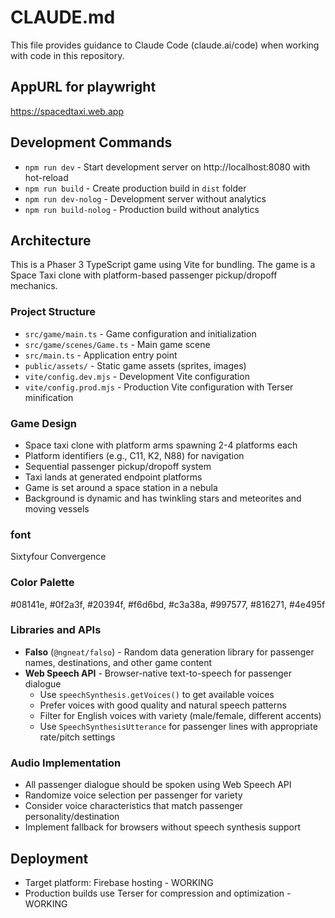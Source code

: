 # CLAUDE.md

This file provides guidance to Claude Code (claude.ai/code) when working with code in this repository.

## AppURL for playwright

https://spacedtaxi.web.app

## Development Commands

-   `npm run dev` - Start development server on http://localhost:8080 with hot-reload
-   `npm run build` - Create production build in `dist` folder
-   `npm run dev-nolog` - Development server without analytics
-   `npm run build-nolog` - Production build without analytics

## Architecture

This is a Phaser 3 TypeScript game using Vite for bundling. The game is a Space Taxi clone with platform-based passenger pickup/dropoff mechanics.

### Project Structure

-   `src/game/main.ts` - Game configuration and initialization
-   `src/game/scenes/Game.ts` - Main game scene
-   `src/main.ts` - Application entry point
-   `public/assets/` - Static game assets (sprites, images)
-   `vite/config.dev.mjs` - Development Vite configuration
-   `vite/config.prod.mjs` - Production Vite configuration with Terser minification

### Game Design

-   Space taxi clone with platform arms spawning 2-4 platforms each
-   Platform identifiers (e.g., C11, K2, N88) for navigation
-   Sequential passenger pickup/dropoff system
-   Taxi lands at generated endpoint platforms
-   Game is set around a space station in a nebula
-   Background is dynamic and has twinkling stars and meteorites and moving vessels

### font

Sixtyfour Convergence

### Color Palette

#08141e, #0f2a3f, #20394f, #f6d6bd, #c3a38a, #997577, #816271, #4e495f

### Libraries and APIs

-   **Falso** (`@ngneat/falso`) - Random data generation library for passenger names, destinations, and other game content
-   **Web Speech API** - Browser-native text-to-speech for passenger dialogue
    -   Use `speechSynthesis.getVoices()` to get available voices
    -   Prefer voices with good quality and natural speech patterns
    -   Filter for English voices with variety (male/female, different accents)
    -   Use `SpeechSynthesisUtterance` for passenger lines with appropriate rate/pitch settings

### Audio Implementation

-   All passenger dialogue should be spoken using Web Speech API
-   Randomize voice selection per passenger for variety
-   Consider voice characteristics that match passenger personality/destination
-   Implement fallback for browsers without speech synthesis support

## Deployment

-   Target platform: Firebase hosting - WORKING
-   Production builds use Terser for compression and optimization - WORKING
